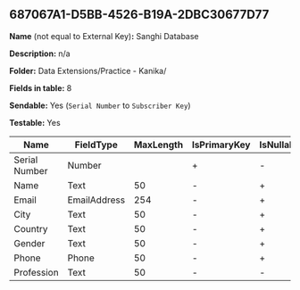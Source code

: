 ## 687067A1-D5BB-4526-B19A-2DBC30677D77

**Name** (not equal to External Key)**:** Sanghi Database

**Description:** n/a

**Folder:** Data Extensions/Practice - Kanika/

**Fields in table:** 8

**Sendable:** Yes (`Serial Number` to `Subscriber Key`)

**Testable:** Yes

| Name | FieldType | MaxLength | IsPrimaryKey | IsNullable | DefaultValue |
| --- | --- | --- | --- | --- | --- |
| Serial Number | Number |  | + | - |  |
| Name | Text | 50 | - | + |  |
| Email | EmailAddress | 254 | - | + |  |
| City | Text | 50 | - | + |  |
| Country | Text | 50 | - | + |  |
| Gender | Text | 50 | - | + |  |
| Phone | Phone | 50 | - | + |  |
| Profession | Text | 50 | - | - |  |
